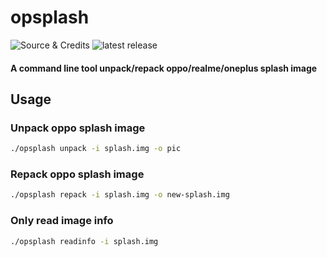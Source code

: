 # opsplash
![Source & Credits](https://shields.io/github/affggh/opsplash)
![latest release](https://shields.io/github/affggh/opsplash/releases/)

#### A command line tool unpack/repack oppo/realme/oneplus splash image






## Usage
### Unpack oppo splash image    
``` sh
./opsplash unpack -i splash.img -o pic
```
    
### Repack oppo splash image
``` sh
./opsplash repack -i splash.img -o new-splash.img
```

### Only read image info
``` sh
./opsplash readinfo -i splash.img
```
